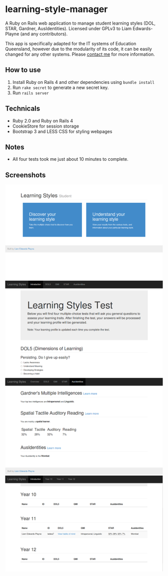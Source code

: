 learning-style-manager
======================

A Ruby on Rails web application to manage student learning styles (DOL, STAR, Gardner, AusIdentities). Licensed under GPLv3 to Liam Edwards-Playne (and any contributors).

This app is specifically adapted for the IT systems of Education Queensland, however due to the modularity of its code, it can be easily changed for any other systems. Please [contact me](http://liamz.co/contact) for more information.

## How to use
 1. Install Ruby on Rails 4 and other dependencies using `bundle install`
 2. Run `rake secret` to generate a new secret key.
 3. Run `rails server`

## Technicals
 - Ruby 2.0 and Ruby on Rails 4
 - CookieStore for session storage
 - Bootstrap 3 and LESS CSS for styling webpages

## Notes
 - All four tests took me just about 10 minutes to complete.

## Screenshots
![Student Dashboard](/screenshots/student-dash.png "Student Dashboard")
![Student Learning Tests](/screenshots/student-test.png "Student Learning Tests")
![Student Results](/screenshots/student-results.png "Student Results")
![Teacher View for Student Results](/screenshots/teacher-view-student-results.png "Teacher View for Student Results")
